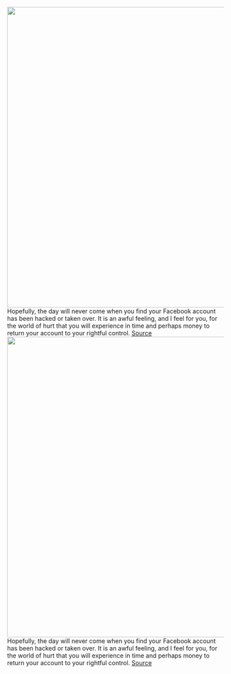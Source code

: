 <img src='https://cdn.vox-cdn.com/thumbor/oqeMkDlaWJY-w92i2oviqbHMj7U=/0x0:2048x1365/1200x675/filters:focal(861x520:1187x846)/cdn.vox-cdn.com/uploads/chorus_image/image/70239187/VRG_Illo_4902_Security_Facebook.0.jpg' width='700px' /><br/>
Hopefully, the day will never come when you find your Facebook account has been hacked or taken over. It is an awful feeling, and I feel for you, for the world of hurt that you will experience in time and perhaps money to return your account to your rightful control.
<a href='https://www.theverge.com/22785819/facebook-hacked-security-privacy-recover'> Source <a/><img src='https://cdn.vox-cdn.com/thumbor/oqeMkDlaWJY-w92i2oviqbHMj7U=/0x0:2048x1365/1200x675/filters:focal(861x520:1187x846)/cdn.vox-cdn.com/uploads/chorus_image/image/70239187/VRG_Illo_4902_Security_Facebook.0.jpg' width='700px' /><br/>
Hopefully, the day will never come when you find your Facebook account has been hacked or taken over. It is an awful feeling, and I feel for you, for the world of hurt that you will experience in time and perhaps money to return your account to your rightful control.
<a href='https://www.theverge.com/22785819/facebook-hacked-security-privacy-recover'> Source <a/>